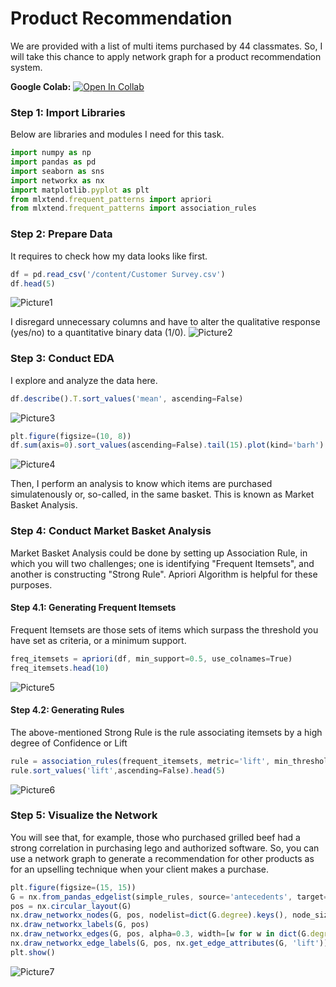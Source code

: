 # Product Recommendation
We are provided with a list of multi items purchased by 44 classmates. So, I will take this chance to apply network graph for a product recommendation system.

**Google Colab:** [![Open In Collab](https://colab.research.google.com/assets/colab-badge.svg)](https://colab.research.google.com/drive/1xKXGlIYUFPAJKAHcTxsi8nO4WG5U79oR?usp=sharing)

### Step 1: Import Libraries
Below are libraries and modules I need for this task.
```javascript
import numpy as np
import pandas as pd
import seaborn as sns
import networkx as nx
import matplotlib.pyplot as plt
from mlxtend.frequent_patterns import apriori
from mlxtend.frequent_patterns import association_rules
```

### Step 2: Prepare Data
It requires to check how my data looks like first.
```javascript
df = pd.read_csv('/content/Customer Survey.csv')
df.head(5)
```
![Picture1](https://user-images.githubusercontent.com/59596996/122670867-4ed5fb00-d1ee-11eb-8cae-e47b37b01c60.jpg)

I disregard unnecessary columns and have to alter the qualitative response (yes/no) to a quantitative binary data (1/0).
![Picture2](https://user-images.githubusercontent.com/59596996/122671313-2ea73b80-d1f0-11eb-8b03-c2b8bab2348b.jpg)

### Step 3: Conduct EDA
I explore and analyze the data here.
```javascript
df.describe().T.sort_values('mean', ascending=False)
```
![Picture3](https://user-images.githubusercontent.com/59596996/122671659-facd1580-d1f1-11eb-9cf4-28666af37920.jpg)
```javascript
plt.figure(figsize=(10, 8))
df.sum(axis=0).sort_values(ascending=False).tail(15).plot(kind='barh').invert_yaxis()
```
![Picture4](https://user-images.githubusercontent.com/59596996/122671718-3a93fd00-d1f2-11eb-8f09-93fdd0045ddc.png)

Then, I perform an analysis to know which items are purchased simulatenously or, so-called, in the same basket. This is known as Market Basket Analysis.
### Step 4: Conduct Market Basket Analysis
Market Basket Analysis could be done by setting up Association Rule, in which you will two challenges; one is identifying "Frequent Itemsets", and another is constructing "Strong Rule". Apriori Algorithm is helpful for these purposes.
#### Step 4.1: Generating Frequent Itemsets
Frequent Itemsets are those sets of items which surpass the threshold you have set as criteria, or a minimum support.
```javascript
freq_itemsets = apriori(df, min_support=0.5, use_colnames=True)
freq_itemsets.head(10)
```
![Picture5](https://user-images.githubusercontent.com/59596996/122671943-2b617f00-d1f3-11eb-9bc4-a545d289e973.jpg)

#### Step 4.2: Generating Rules
The above-mentioned Strong Rule is the rule associating itemsets by a high degree of Confidence or Lift
```javascript
rule = association_rules(frequent_itemsets, metric='lift', min_threshold=1)
rule.sort_values('lift',ascending=False).head(5)
```
![Picture6](https://user-images.githubusercontent.com/59596996/122671996-82ffea80-d1f3-11eb-9839-b07bc274fb1a.jpg)

### Step 5: Visualize the Network
You will see that, for example, those who purchased grilled beef had a strong correlation in purchasing lego and authorized software.
So, you can use a network graph to generate a recommendation for other products as for an upselling technique when your client makes a purchase. 
```javascript
plt.figure(figsize=(15, 15))
G = nx.from_pandas_edgelist(simple_rules, source='antecedents', target='consequents', edge_attr='lift')
pos = nx.circular_layout(G)
nx.draw_networkx_nodes(G, pos, nodelist=dict(G.degree).keys(), node_size=[s*500 for s in dict(G.degree).values()], node_color='salmon')
nx.draw_networkx_labels(G, pos)
nx.draw_networkx_edges(G, pos, alpha=0.3, width=[w for w in dict(G.degree).values()], edge_color='slategray')
nx.draw_networkx_edge_labels(G, pos, nx.get_edge_attributes(G, 'lift'))
plt.show()
```
![Picture7](https://user-images.githubusercontent.com/59596996/122672061-d40fde80-d1f3-11eb-8ee5-e2482032e1fa.png)
